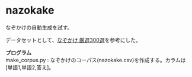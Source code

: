 # nazokake
なぞかけの自動生成を試す。  

データセットとして、[なぞかけ 厳選300選](https://help-nandemo.com/nazokake-300sen/)を参考にした。  

**プログラム**  
make_corpus.py : なぞかけのコーパス(nazokake.csv)を作成する。カラムは[単語1,単語2,答え]。  